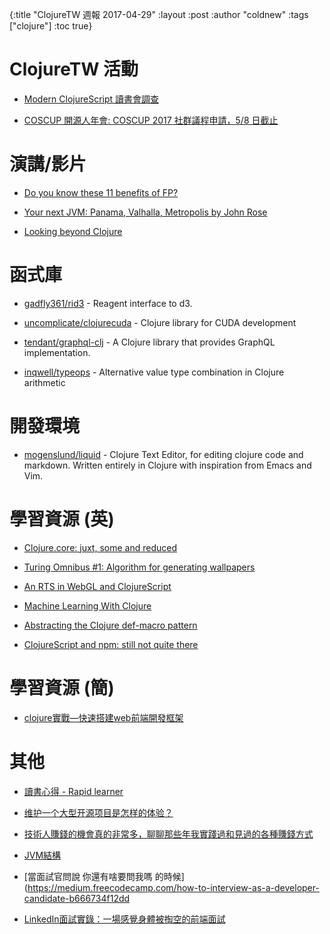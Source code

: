 {:title "ClojureTW 週報 2017-04-29"
:layout :post
:author "coldnew"
:tags  ["clojure"]
:toc true}

# ClojureTW 活動

* [Modern ClojureScript 讀書會調查](https://docs.google.com/forms/d/e/1FAIpQLSfVgh-hP0F7_QPWfwnISbULZ3w2B7__FZ2AJDSNJlF7VDpGfg/viewform?c=0&w=1)

* [COSCUP 開源人年會: COSCUP 2017 社群議程申請，5/8 日截止](http://blog.coscup.org/2017/04/2017-58.html)

# 演講/影片

* [Do you know these 11 benefits of FP?](https://purelyfunctional.tv/article/why-functional-programming/)

* [Your next JVM: Panama, Valhalla, Metropolis by John Rose](https://www.youtube.com/watch?v=OMk5KoUIOy4)

* [Looking beyond Clojure](https://juxt.pro/blog/posts/XT16-martin-trojer-looking-beyond-clojure.html)

# 函式庫

* [gadfly361/rid3](https://github.com/gadfly361/rid3) - Reagent interface to d3.

* [uncomplicate/clojurecuda](https://github.com/uncomplicate/clojurecuda) - Clojure library for CUDA development

* [tendant/graphql-clj](https://github.com/tendant/graphql-clj) - A Clojure library that provides GraphQL implementation.

* [inqwell/typeops](https://github.com/inqwell/typeops) - Alternative value type combination in Clojure arithmetic

# 開發環境

* [mogenslund/liquid](https://github.com/mogenslund/liquid) - Clojure Text Editor, for editing clojure code and markdown. Written entirely in Clojure with inspiration from Emacs and Vim.

# 學習資源 (英)

* [Clojure.core: juxt, some and reduced](http://blog.klipse.tech//clojure/2017/04/22/clojure-juxt-some-reduced.html)

* [Turing Omnibus #1: Algorithm for generating wallpapers](http://blog.klipse.tech//omnibus/2017/04/23/omnibus-1-wallpaper.html)

* [An RTS in WebGL and ClojureScript](https://emnh.github.io/rts-blog/)

* [Machine Learning With Clojure](https://juxt.pro/blog/posts/machine-learning-with-clojure.html)

* [Abstracting the Clojure def-macro pattern](http://www.reinvanderwoerd.nl/blog/2017/04/27/abstracting-the-clojure-def-macro-pattern/?utm_source=Clojure&utm_medium=Atom)

* [ClojureScript and npm: still not quite there](https://medium.com/@atroche/clojurescript-and-npm-still-not-quite-there-3f1904d1e1e)

# 學習資源 (簡)

* [clojure實戰—快速搭建web前端開發框架](http://blog.csdn.net/linux2_scdn/article/details/70667085)

# 其他


* [讀書心得 - Rapid learner](http://mis101bird.js.org/rapidlearner/)

* [维护一个大型开源项目是怎样的体验？](https://www.zhihu.com/question/36292298/answer/160028010)

* [技術人賺錢的機會真的非常多，聊聊那些年我實踐過和見過的各種賺錢方式](https://www.diycode.cc/topics/719)

* [JVM結構](http://brucefeng.farbox.com/post/jvm-architecture)

* [當面試官問說 你還有啥要問我嗎 的時候](https://medium.freecodecamp.com/how-to-interview-as-a-developer-candidate-b666734f12dd

* [LinkedIn面試實錄：一場感覺身體被掏空的前端面試](http://www.jianshu.com/p/9ed470fe7135)
